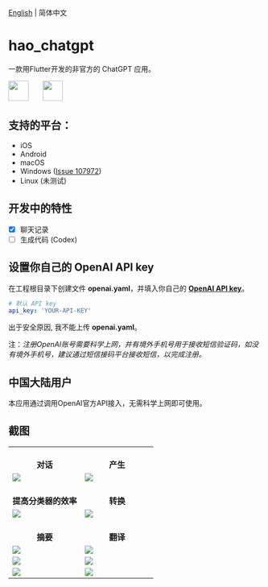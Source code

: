 [English](README.md) | 简体中文

# hao_chatgpt

一款用Flutter开发的非官方的 ChatGPT 应用。

<img src="https://github.com/conghaonet/hao_chatgpt/raw/master/screenshots/flutter_logo.png" height="40"/>&emsp;&emsp;<img src="https://github.com/conghaonet/hao_chatgpt/raw/master/screenshots/openai_logo.png" height="40"/>

## 支持的平台：
* iOS
* Android
* macOS
* Windows ([Issue 107972](https://github.com/flutter/flutter/issues/107972))
* Linux (未测试)

## 开发中的特性
- [x] 聊天记录
- [ ] 生成代码 (Codex)

## 设置你自己的 OpenAI API key

在工程根目录下创建文件 **openai.yaml**，并填入你自己的 [**OpenAI API key**](https://beta.openai.com/account/api-keys)。
```yaml
# 默认 API key
api_key: 'YOUR-API-KEY'
```
出于安全原因, 我不能上传 **openai.yaml**。

注：_注册OpenAI账号需要科学上网，并有境外手机号用于接收短信验证码，如没有境外手机号，建议通过短信接码平台接收短信，以完成注册。_

## 中国大陆用户
本应用通过调用OpenAI官方API接入，无需科学上网即可使用。

## 截图
<Table>
    <tr align="center">
        <td width="50%"><br/><b>对话</b></td>
        <td width="50%"><br/><b>产生</b></td>
    </tr>
    <tr>
        <td width="50%">
            <a href="https://smms.app/image/7Xc4yUhg2LVqQvE" target="_blank"><img src="https://s2.loli.net/2023/01/10/7Xc4yUhg2LVqQvE.jpg"/></a>
        </td>
        <td width="50%">
            <img src="https://s2.loli.net/2023/01/10/ITAut7XkFPcHO1C.jpg"/>
        </td>
    </tr>
    <tr align="center">
        <td width="50%"><br/><b>提高分类器的效率</b></td>
        <td width="50%"><br/><b>转换</b></td>
    </tr>
    <tr>
        <td width="50%">
            <img src="https://s2.loli.net/2023/01/10/lwjDFrsJGBUpZCP.jpg"/>
        </td>
        <td width="50%">
            <img src="https://s2.loli.net/2023/01/10/4RsOKU2PYbB5AFj.jpg"/>
        </td>
    </tr>
    <tr align="center">
        <td width="50%"><br/><b>摘要</b></td>
        <td width="50%"><br/><b>翻译</b></td>
    </tr>
    <tr>
        <td width="50%">
            <img src="https://s2.loli.net/2023/01/10/Z4QVfdXaLUrC6Ag.jpg"/>
        </td>
        <td width="50%">
            <img src="https://s2.loli.net/2023/01/10/LTydQhFDKOlAPag.jpg"/>
        </td>
    </tr>
    <tr>
        <td width="50%">
            <img src="https://s2.loli.net/2023/01/10/wkgEdCA4rlt5zVD.jpg"/>
        </td>
        <td width="50%">
            <img src="https://s2.loli.net/2023/01/11/bAyWgLhaMijnpEV.jpg"/>
        </td>
    </tr>
    <tr>
        <td width="50%">
            <img src="https://s2.loli.net/2023/01/10/ZdVT492vCJBhupg.jpg"/>
        </td>
        <td width="50%">
            <img src="https://s2.loli.net/2023/01/10/RslaB3bxeHZ9TJV.jpg"/>
        </td>
    </tr>
</Table>
